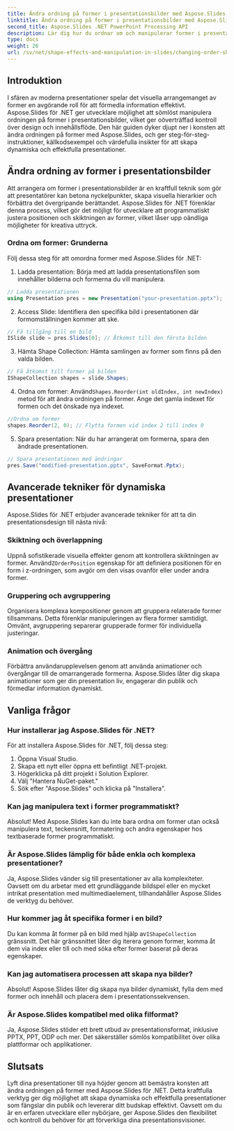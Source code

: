 ```yaml
---
title: Ändra ordning på former i presentationsbilder med Aspose.Slides
linktitle: Ändra ordning på former i presentationsbilder med Aspose.Slides
second_title: Aspose.Slides .NET PowerPoint Processing API
description: Lär dig hur du ordnar om och manipulerar former i presentationsbilder med Aspose.Slides för .NET. Förbättra dina presentationer med den här omfattande guiden.
type: docs
weight: 26
url: /sv/net/shape-effects-and-manipulation-in-slides/changing-order-shapes/
---
```


## Introduktion

I sfären av moderna presentationer spelar det visuella arrangemanget av former en avgörande roll för att förmedla information effektivt. Aspose.Slides för .NET ger utvecklare möjlighet att sömlöst manipulera ordningen på former i presentationsbilder, vilket ger oöverträffad kontroll över design och innehållsflöde. Den här guiden dyker djupt ner i konsten att ändra ordningen på former med Aspose.Slides, och ger steg-för-steg-instruktioner, källkodsexempel och värdefulla insikter för att skapa dynamiska och effektfulla presentationer.

## Ändra ordning av former i presentationsbilder

Att arrangera om former i presentationsbilder är en kraftfull teknik som gör att presentatörer kan betona nyckelpunkter, skapa visuella hierarkier och förbättra det övergripande berättandet. Aspose.Slides för .NET förenklar denna process, vilket gör det möjligt för utvecklare att programmatiskt justera positionen och skiktningen av former, vilket låser upp oändliga möjligheter för kreativa uttryck.

### Ordna om former: Grunderna

Följ dessa steg för att omordna former med Aspose.Slides för .NET:

1. Ladda presentation: Börja med att ladda presentationsfilen som innehåller bilderna och formerna du vill manipulera.

```csharp
// Ladda presentationen
using Presentation pres = new Presentation("your-presentation.pptx");
```

2. Access Slide: Identifiera den specifika bild i presentationen där formomställningen kommer att ske.

```csharp
// Få tillgång till en bild
ISlide slide = pres.Slides[0]; // Åtkomst till den första bilden
```

3. Hämta Shape Collection: Hämta samlingen av former som finns på den valda bilden.

```csharp
// Få åtkomst till former på bilden
IShapeCollection shapes = slide.Shapes;
```

4.  Ordna om former: Använd`Shapes.Reorder(int oldIndex, int newIndex)` metod för att ändra ordningen på former. Ange det gamla indexet för formen och det önskade nya indexet.

```csharp
//Ordna om former
shapes.Reorder(2, 0); // Flytta formen vid index 2 till index 0
```

5. Spara presentation: När du har arrangerat om formerna, spara den ändrade presentationen.

```csharp
// Spara presentationen med ändringar
pres.Save("modified-presentation.pptx", SaveFormat.Pptx);
```

## Avancerade tekniker för dynamiska presentationer

Aspose.Slides för .NET erbjuder avancerade tekniker för att ta din presentationsdesign till nästa nivå:

### Skiktning och överlappning

 Uppnå sofistikerade visuella effekter genom att kontrollera skiktningen av former. Använd`ZOrderPosition` egenskap för att definiera positionen för en form i z-ordningen, som avgör om den visas ovanför eller under andra former.

### Gruppering och avgruppering

Organisera komplexa kompositioner genom att gruppera relaterade former tillsammans. Detta förenklar manipuleringen av flera former samtidigt. Omvänt, avgruppering separerar grupperade former för individuella justeringar.

### Animation och övergång

Förbättra användarupplevelsen genom att använda animationer och övergångar till de omarrangerade formerna. Aspose.Slides låter dig skapa animationer som ger din presentation liv, engagerar din publik och förmedlar information dynamiskt.

## Vanliga frågor

### Hur installerar jag Aspose.Slides för .NET?

För att installera Aspose.Slides för .NET, följ dessa steg:

1. Öppna Visual Studio.
2. Skapa ett nytt eller öppna ett befintligt .NET-projekt.
3. Högerklicka på ditt projekt i Solution Explorer.
4. Välj "Hantera NuGet-paket."
5. Sök efter "Aspose.Slides" och klicka på "Installera".

### Kan jag manipulera text i former programmatiskt?

Absolut! Med Aspose.Slides kan du inte bara ordna om former utan också manipulera text, teckensnitt, formatering och andra egenskaper hos textbaserade former programmatiskt.

### Är Aspose.Slides lämplig för både enkla och komplexa presentationer?

Ja, Aspose.Slides vänder sig till presentationer av alla komplexiteter. Oavsett om du arbetar med ett grundläggande bildspel eller en mycket intrikat presentation med multimediaelement, tillhandahåller Aspose.Slides de verktyg du behöver.

### Hur kommer jag åt specifika former i en bild?

Du kan komma åt former på en bild med hjälp av`IShapeCollection` gränssnitt. Det här gränssnittet låter dig iterera genom former, komma åt dem via index eller till och med söka efter former baserat på deras egenskaper.

### Kan jag automatisera processen att skapa nya bilder?

Absolut! Aspose.Slides låter dig skapa nya bilder dynamiskt, fylla dem med former och innehåll och placera dem i presentationssekvensen.

### Är Aspose.Slides kompatibel med olika filformat?

Ja, Aspose.Slides stöder ett brett utbud av presentationsformat, inklusive PPTX, PPT, ODP och mer. Det säkerställer sömlös kompatibilitet över olika plattformar och applikationer.

## Slutsats

Lyft dina presentationer till nya höjder genom att bemästra konsten att ändra ordningen på former med Aspose.Slides för .NET. Detta kraftfulla verktyg ger dig möjlighet att skapa dynamiska och effektfulla presentationer som fängslar din publik och levererar ditt budskap effektivt. Oavsett om du är en erfaren utvecklare eller nybörjare, ger Aspose.Slides den flexibilitet och kontroll du behöver för att förverkliga dina presentationsvisioner.